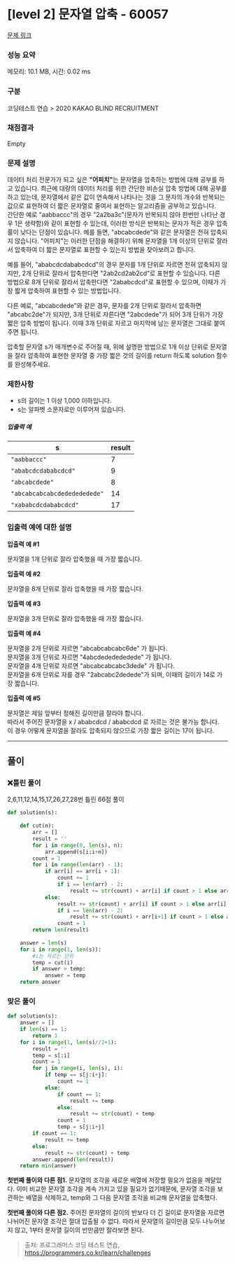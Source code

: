 # [level 2] 문자열 압축 - 60057 

[문제 링크](https://school.programmers.co.kr/learn/courses/30/lessons/60057?language=python3) 

### 성능 요약

메모리: 10.1 MB, 시간: 0.02 ms

### 구분

코딩테스트 연습 > 2020 KAKAO BLIND RECRUITMENT

### 채점결과

Empty

### 문제 설명

<p>데이터 처리 전문가가 되고 싶은 <strong>"어피치"</strong>는 문자열을 압축하는 방법에 대해 공부를 하고 있습니다. 최근에 대량의 데이터 처리를 위한 간단한 비손실 압축 방법에 대해 공부를 하고 있는데, 문자열에서 같은 값이 연속해서 나타나는 것을 그 문자의 개수와 반복되는 값으로 표현하여 더 짧은 문자열로 줄여서 표현하는 알고리즘을 공부하고 있습니다.<br>
간단한 예로 "aabbaccc"의 경우 "2a2ba3c"(문자가 반복되지 않아 한번만 나타난 경우 1은 생략함)와 같이 표현할 수 있는데, 이러한 방식은 반복되는 문자가 적은 경우 압축률이 낮다는 단점이 있습니다. 예를 들면, "abcabcdede"와 같은 문자열은 전혀 압축되지 않습니다. "어피치"는 이러한 단점을 해결하기 위해 문자열을 1개 이상의 단위로 잘라서 압축하여 더 짧은 문자열로 표현할 수 있는지 방법을 찾아보려고 합니다.</p>

<p>예를 들어, "ababcdcdababcdcd"의 경우 문자를 1개 단위로 자르면 전혀 압축되지 않지만, 2개 단위로 잘라서 압축한다면 "2ab2cd2ab2cd"로 표현할 수 있습니다. 다른 방법으로 8개 단위로 잘라서 압축한다면 "2ababcdcd"로 표현할 수 있으며, 이때가 가장 짧게 압축하여 표현할 수 있는 방법입니다.</p>

<p>다른 예로, "abcabcdede"와 같은 경우, 문자를 2개 단위로 잘라서 압축하면 "abcabc2de"가 되지만, 3개 단위로 자른다면 "2abcdede"가 되어 3개 단위가 가장 짧은 압축 방법이 됩니다. 이때 3개 단위로 자르고 마지막에 남는 문자열은 그대로 붙여주면 됩니다.</p>

<p>압축할 문자열 s가 매개변수로 주어질 때, 위에 설명한 방법으로 1개 이상 단위로 문자열을 잘라 압축하여 표현한 문자열 중 가장 짧은 것의 길이를 return 하도록 solution 함수를 완성해주세요.</p>

<h3>제한사항</h3>

<ul>
<li>s의 길이는 1 이상 1,000 이하입니다.</li>
<li>s는 알파벳 소문자로만 이루어져 있습니다.</li>
</ul>

<h5>입출력 예</h5>
<table class="table">
        <thead><tr>
<th>s</th>
<th>result</th>
</tr>
</thead>
        <tbody><tr>
<td><code>"aabbaccc"</code></td>
<td>7</td>
</tr>
<tr>
<td><code>"ababcdcdababcdcd"</code></td>
<td>9</td>
</tr>
<tr>
<td><code>"abcabcdede"</code></td>
<td>8</td>
</tr>
<tr>
<td><code>"abcabcabcabcdededededede"</code></td>
<td>14</td>
</tr>
<tr>
<td><code>"xababcdcdababcdcd"</code></td>
<td>17</td>
</tr>
</tbody>
      </table>
<h3>입출력 예에 대한 설명</h3>

<p><strong>입출력 예 #1</strong></p>

<p>문자열을 1개 단위로 잘라 압축했을 때 가장 짧습니다.</p>

<p><strong>입출력 예 #2</strong></p>

<p>문자열을 8개 단위로 잘라 압축했을 때 가장 짧습니다.</p>

<p><strong>입출력 예 #3</strong></p>

<p>문자열을 3개 단위로 잘라 압축했을 때 가장 짧습니다.</p>

<p><strong>입출력 예 #4</strong></p>

<p>문자열을 2개 단위로 자르면 "abcabcabcabc6de" 가 됩니다.<br>
문자열을 3개 단위로 자르면 "4abcdededededede" 가 됩니다.<br>
문자열을 4개 단위로 자르면 "abcabcabcabc3dede" 가 됩니다.<br>
문자열을 6개 단위로 자를 경우 "2abcabc2dedede"가 되며, 이때의 길이가 14로 가장 짧습니다.</p>

<p><strong>입출력 예 #5</strong></p>

<p>문자열은 제일 앞부터 정해진 길이만큼 잘라야 합니다.<br>
따라서 주어진 문자열을 x / ababcdcd  /  ababcdcd 로 자르는 것은 불가능 합니다.<br>
이 경우 어떻게 문자열을 잘라도 압축되지 않으므로 가장 짧은 길이는 17이 됩니다. </p>

---
## 풀이
### ❌틀린 풀이
2,6,11,12,14,15,17,26,27,28번 틀린 66점 풀이
```python
def solution(s):
    
    def cut(n):
        arr = []
        result = ''
        for i in range(0, len(s), n):
            arr.append(s[i:i+n])
        count = 1
        for i in range(len(arr) - 1):
            if arr[i] == arr[i + 1]:
                count += 1
                if i == len(arr) - 2:
                    result += str(count) + arr[i] if count > 1 else arr[i]
            else:
                result += str(count) + arr[i] if count > 1 else arr[i]
                if i == len(arr) - 2:
                    result += str(count) + arr[i+1] if count > 1 else arr[i+1]
                count = 1
        return len(result)
    
    answer = len(s)
    for i in range(1, len(s)):
        #i는 자르는 단위
        temp = cut(i)
        if answer > temp:
            answer = temp
    return answer
```

### 맞은 풀이
```python
def solution(s):
    answer = []
    if len(s) == 1:
        return 1
    for i in range(1, len(s)//2+1):
        result = ''
        temp = s[:i]
        count = 1
        for j in range(i, len(s), i):
            if temp == s[j:i+j]:
                count += 1
            else:
                if count == 1:
                    result += temp
                else:
                    result += str(count) + temp
                count = 1
                temp = s[j:i+j]
        if count == 1:
            result += temp
        else:
            result += str(count) + temp
        answer.append(len(result))
    return min(answer)
```

**첫번째 풀이와 다른 점1.**
문자열의 조각을 새로운 배열에 저장할 필요가 없음을 깨달았다.
이미 비교한 문자열 조각을 계속 가지고 있을 필요가 없기때문에, 문자열 조각을 보관하는 배열을 삭제하고, temp와 그 다음 문자열 조각을 비교해 문자열을 압축했다.

**첫번째 풀이와 다른 점2.**
주어진 문자열의 길이의 반보다 더 긴 길이로 문자열을 자르면 나뉘어진 문자열 조각은 절대 압출될 수 없다. 따라서 문자열의 길이만큼 모두 나누어보지 않고, 1부터 문자열 길이의 반만큼만 잘라보면 된다.

> 출처: 프로그래머스 코딩 테스트 연습, https://programmers.co.kr/learn/challenges

